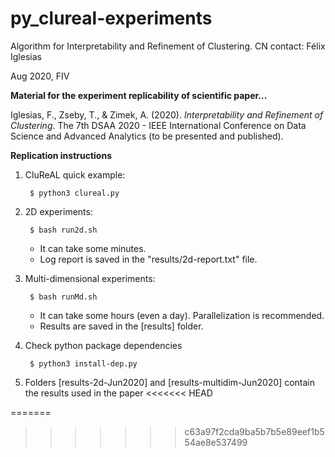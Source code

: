 # py_clureal-experiments
Algorithm for Interpretability and Refinement of Clustering. CN contact: Félix Iglesias 

Aug 2020, FIV

**Material for the experiment replicability of scientific paper...**

Iglesias, F., Zseby, T., & Zimek, A. (2020). *Interpretability and Refinement of Clustering*. The 7th DSAA 2020 - IEEE International Conference on Data Science and Advanced Analytics (to be presented and published).


**Replication instructions**

1. CluReAL quick example:

        $ python3 clureal.py


2. 2D experiments:

        $ bash run2d.sh

    - It can take some minutes.
    - Log report is saved in the "results/2d-report.txt" file.


3. Multi-dimensional experiments:

        $ bash runMd.sh

    - It can take some hours (even a day). Parallelization is recommended.
    - Results are saved in the [results] folder.


4. Check python package dependencies

        $ python3 install-dep.py


5. Folders [results-2d-Jun2020] and [results-multidim-Jun2020] contain the results used in the paper
<<<<<<< HEAD

=======
>>>>>>> c63a97f2cda9ba5b7b5e89eef1b554ae8e537499
